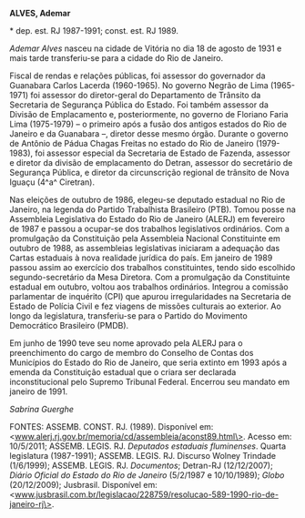 **ALVES, Ademar**

\* dep. est. RJ 1987-1991; const. est. RJ 1989.

*Ademar Alves* nasceu na cidade de Vitória no dia 18 de agosto de 1931 e
mais tarde transferiu-se para a cidade do Rio de Janeiro.

Fiscal de rendas e relações públicas, foi assessor do governador da
Guanabara Carlos Lacerda (1960-1965). No governo Negrão de Lima
(1965-1971) foi assessor do diretor-geral do Departamento de Trânsito da
Secretaria de Segurança Pública do Estado. Foi também assessor da
Divisão de Emplacamento e, posteriormente, no governo de Floriano Faria
Lima (1975-1979) – o primeiro após a fusão dos antigos estados do Rio de
Janeiro e da Guanabara –, diretor desse mesmo órgão. Durante o governo
de Antônio de Pádua Chagas Freitas no estado do Rio de Janeiro
(1979-1983), foi assessor especial da Secretaria de Estado de Fazenda,
assessor e diretor da divisão de emplacamento do Detran, assessor do
secretário de Segurança Pública, e diretor da circunscrição regional de
trânsito de Nova Iguaçu (4^a^ Ciretran).

Nas eleições de outubro de 1986, elegeu-se deputado estadual no Rio de
Janeiro, na legenda do Partido Trabalhista Brasileiro (PTB). Tomou posse
na Assembleia Legislativa do Estado do Rio de Janeiro (ALERJ) em
fevereiro de 1987 e passou a ocupar-se dos trabalhos legislativos
ordinários. Com a promulgação da Constituição pela Assembleia Nacional
Constituinte em outubro de 1988, as assembleias legislativas iniciaram a
adequação das Cartas estaduais à nova realidade jurídica do país. Em
janeiro de 1989 passou assim ao exercício dos trabalhos constituintes,
tendo sido escolhido segundo-secretário da Mesa Diretora. Com a
promulgação da Constituinte estadual em outubro, voltou aos trabalhos
ordinários. Integrou a comissão parlamentar de inquérito (CPI) que
apurou irregularidades na Secretaria de Estado de Polícia Civil e fez
viagens de missões culturais ao exterior. Ao longo da legislatura,
transferiu-se para o Partido do Movimento Democrático Brasileiro (PMDB).

Em junho de 1990 teve seu nome aprovado pela ALERJ para o preenchimento
do cargo de membro do Conselho de Contas dos Municípios do Estado do Rio
de Janeiro, que seria extinto em 1993 após a emenda da Constituição
estadual que o criara ser declarada inconstitucional pelo Supremo
Tribunal Federal. Encerrou seu mandato em janeiro de 1991.

*Sabrina Guerghe*

FONTES: ASSEMB. CONST. RJ. (1989). Disponível em:
\<www.alerj.rj.gov.br/memoria/cd/assembleia/aconst89.html\>. Acesso em:
10/5/2011; ASSEMB. LEGIS. RJ. *Deputados estaduais fluminenses*. Quarta
legislatura (1987-1991); ASSEMB. LEGIS. RJ. Discurso Wolney Trindade
(1/6/1999); ASSEMB. LEGIS. RJ. *Documentos*; Detran-RJ (12/12/2007);
*Diário Oficial do Estado do Rio de Janeiro* (5/2/1987 e 10/10/1989);
*Globo* (20/12/2009); Jusbrasil. Disponível em:
\<www.jusbrasil.com.br/legislacao/228759/resolucao-589-1990-rio-de-janeiro-rj\>.
